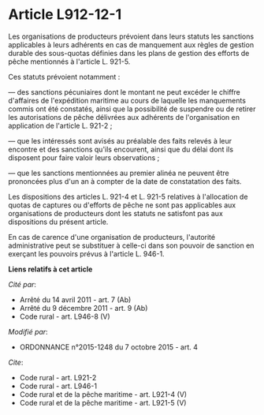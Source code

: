 # Article L912-12-1

Les organisations de producteurs prévoient dans leurs statuts les sanctions applicables à leurs adhérents en cas de
manquement aux règles de gestion durable des sous-quotas définies         dans les plans de gestion des efforts de pêche
mentionnés à l'article L. 921-5. 

Ces statuts prévoient notamment : 

― des sanctions pécuniaires dont le montant ne peut excéder le chiffre d'affaires de l'expédition maritime au cours de
laquelle les manquements commis ont été constatés, ainsi que la possibilité de suspendre ou de retirer les autorisations de
pêche délivrées aux adhérents de l'organisation en application de l'article L. 921-2 ; 

― que les intéressés sont avisés au préalable des faits relevés à leur encontre et des sanctions qu'ils encourent, ainsi que
du délai dont ils disposent pour faire valoir leurs observations ; 

― que les sanctions mentionnées au premier alinéa ne peuvent être prononcées plus d'un an à compter de la date de
constatation des faits. 

Les dispositions des articles L. 921-4 et L. 921-5 relatives à l'allocation de quotas de captures ou d'efforts de pêche ne
sont pas applicables aux organisations de producteurs dont les statuts ne satisfont pas aux dispositions du présent article. 

En cas de carence d'une organisation de producteurs, l'autorité administrative peut se substituer à celle-ci dans son pouvoir
de sanction en exerçant les pouvoirs prévus à l'article L. 946-1.

**Liens relatifs à cet article**

_Cité par_:

  - Arrêté du 14 avril 2011 - art. 7 (Ab)
  - Arrêté du 9 décembre 2011 - art. 9 (Ab)
  - Code rural - art. L946-8 (V)

_Modifié par_:

  - ORDONNANCE n°2015-1248 du 7 octobre 2015 - art. 4

_Cite_:

  - Code rural - art. L921-2
  - Code rural - art. L946-1
  - Code rural et de la pêche maritime - art. L921-4 (V)
  - Code rural et de la pêche maritime - art. L921-5 (V)
